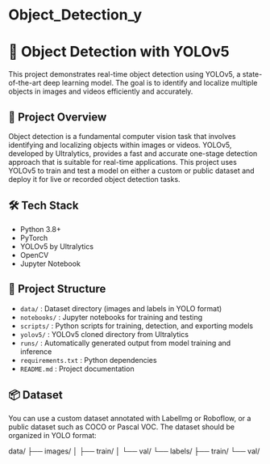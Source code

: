 # Object_Detection_y
# 🧠 Object Detection with YOLOv5

This project demonstrates real-time object detection using YOLOv5, a state-of-the-art deep learning model. The goal is to identify and localize multiple objects in images and videos efficiently and accurately.

## 📌 Project Overview

Object detection is a fundamental computer vision task that involves identifying and localizing objects within images or videos. YOLOv5, developed by Ultralytics, provides a fast and accurate one-stage detection approach that is suitable for real-time applications. This project uses YOLOv5 to train and test a model on either a custom or public dataset and deploy it for live or recorded object detection tasks.

## 🛠️ Tech Stack

- Python 3.8+
- PyTorch
- YOLOv5 by Ultralytics
- OpenCV
- Jupyter Notebook

## 📁 Project Structure

- `data/` : Dataset directory (images and labels in YOLO format)
- `notebooks/` : Jupyter notebooks for training and testing
- `scripts/` : Python scripts for training, detection, and exporting models
- `yolov5/` : YOLOv5 cloned directory from Ultralytics
- `runs/` : Automatically generated output from model training and inference
- `requirements.txt` : Python dependencies
- `README.md` : Project documentation

## 📦 Dataset

You can use a custom dataset annotated with LabelImg or Roboflow, or a public dataset such as COCO or Pascal VOC. The dataset should be organized in YOLO format:

data/
├── images/
│ ├── train/
│ └── val/
└── labels/
├── train/
└── val/
